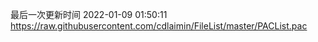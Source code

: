 最后一次更新时间 2022-01-09 01:50:11
https://raw.githubusercontent.com/cdlaimin/FileList/master/PACList.pac

